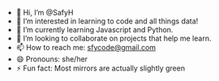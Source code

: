 - 👋 Hi, I’m @SafyH
- 👀 I’m interested in learning to code and all things data!
- 🌱 I’m currently learning Javascript and Python.
- 💞️ I’m looking to collaborate on projects that help me learn.
- 📫 How to reach me: sfycode@gmail.com
- 😄 Pronouns: she/her
- ⚡ Fun fact: Most mirrors are actually slightly green

<!---
SafyH/SafyH is a ✨ special ✨ repository because its `README.md` (this file) appears on your GitHub profile.
You can click the Preview link to take a look at your changes.
--->
